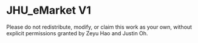 # JHU_eMarket V1

Please do not redistribute, modify, or claim this work as your own, without explicit permissions granted by Zeyu Hao and Justin Oh.
